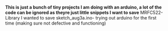 **This is just a bunch of tiny projects I am doing with an arduino, a lot of the code can be ignored as theyre just little snippets I want to save**
MRFC522- Library I wanted to save
sketch_aug3a.ino- trying out arduino for the first time (making sure not defective and functioning)

